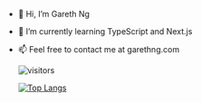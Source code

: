 - 👋 Hi, I’m Gareth Ng
- 🌱 I’m currently learning TypeScript and Next.js
- 📫 Feel free to contact me at garethng.com

  ![visitors](https://visitor-badge.glitch.me/badge?page_id=garethng.githubreadme)
  
   [![Top Langs](https://github-readme-stats.vercel.app/api/top-langs/?username=gcn12)](https://github.com/gcn12/github-readme-stats)

<!---
gcn12/gcn12 is a ✨ special ✨ repository because its `README.md` (this file) appears on your GitHub profile.
You can click the Preview link to take a look at your changes.
--->
